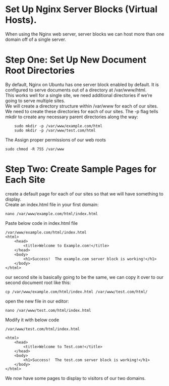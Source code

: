 #  Set Up Nginx Server Blocks (Virtual Hosts).
When using the Nginx web server, server blocks we can host more than one domain off of a single server.

# Step One: Set Up New Document Root Directories
By default, Nginx on Ubuntu has one server block enabled by default. It is configured to serve documents out of a directory at /var/www/html.<br/>
This works well for a single site, we need additional directories if we’re going to serve multiple sites. <br/>
We will create a directory structure within /var/www for each of our sites.<br/>
We need to create these directories for each of our sites. The -p flag tells mkdir to create any necessary parent directories along the way:
```
    sudo mkdir -p /var/www/example.com/html
    sudo mkdir -p /var/www/test.com/html
```

The Assign proper permissions of our web roots
```
sudo chmod -R 755 /var/www
```

# Step Two: Create Sample Pages for Each Site
create a default page for each of our sites so that we will have something to display.<br/>
Create an index.html file in your first domain:
```
nano /var/www/example.com/html/index.html
```
Paste below code in index.html file
```
/var/www/example.com/html/index.html
<html>
    <head>
        <title>Welcome to Example.com!</title>
    </head>
    <body>
        <h1>Success!  The example.com server block is working!</h1>
    </body>
</html>
```

our second site is basically going to be the same, we can copy it over to our second document root like this:
```
cp /var/www/example.com/html/index.html /var/www/test.com/html/
```
open the new file in our editor:
```
nano /var/www/test.com/html/index.html
```
Modify it with below code
```
/var/www/test.com/html/index.html

<html>
    <head>
        <title>Welcome to Test.com!</title>
    </head>
    <body>
        <h1>Success!  The test.com server block is working!</h1>
    </body>
</html>
```
We now have some pages to display to visitors of our two domains.